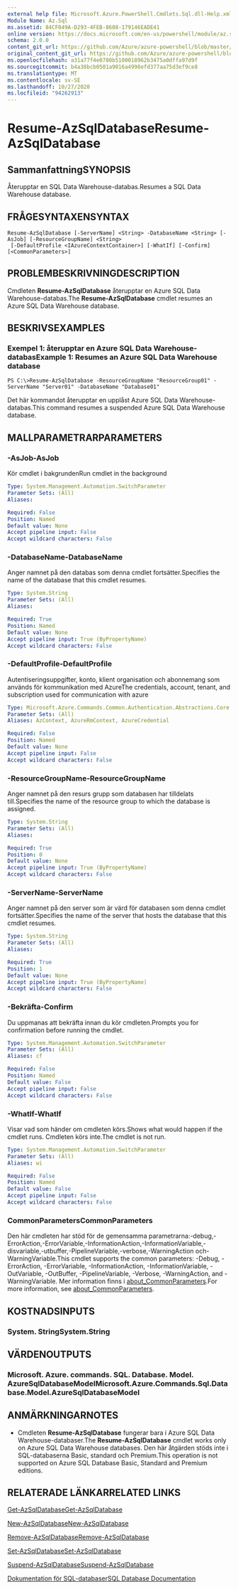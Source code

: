 ```yaml
---
external help file: Microsoft.Azure.PowerShell.Cmdlets.Sql.dll-Help.xml
Module Name: Az.Sql
ms.assetid: 84CF049A-D293-4FEB-8608-179146EADE41
online version: https://docs.microsoft.com/en-us/powershell/module/az.sql/resume-azsqldatabase
schema: 2.0.0
content_git_url: https://github.com/Azure/azure-powershell/blob/master/src/Sql/Sql/help/Resume-AzSqlDatabase.md
original_content_git_url: https://github.com/Azure/azure-powershell/blob/master/src/Sql/Sql/help/Resume-AzSqlDatabase.md
ms.openlocfilehash: a31a77f4e0780b5100018962b3475a0dffa97d9f
ms.sourcegitcommit: b4a38bcb0501a9016a4998efd377aa75d3ef9ce8
ms.translationtype: MT
ms.contentlocale: sv-SE
ms.lasthandoff: 10/27/2020
ms.locfileid: "94262913"
---
```

# <span data-ttu-id="9fa23-101">Resume-AzSqlDatabase</span><span class="sxs-lookup"><span data-stu-id="9fa23-101">Resume-AzSqlDatabase</span></span>

## <span data-ttu-id="9fa23-102">Sammanfattning</span><span class="sxs-lookup"><span data-stu-id="9fa23-102">SYNOPSIS</span></span>
<span data-ttu-id="9fa23-103">Återupptar en SQL Data Warehouse-databas.</span><span class="sxs-lookup"><span data-stu-id="9fa23-103">Resumes a SQL Data Warehouse database.</span></span>

## <span data-ttu-id="9fa23-104">FRÅGESYNTAXEN</span><span class="sxs-lookup"><span data-stu-id="9fa23-104">SYNTAX</span></span>

```
Resume-AzSqlDatabase [-ServerName] <String> -DatabaseName <String> [-AsJob] [-ResourceGroupName] <String>
 [-DefaultProfile <IAzureContextContainer>] [-WhatIf] [-Confirm] [<CommonParameters>]
```

## <span data-ttu-id="9fa23-105">PROBLEMBESKRIVNING</span><span class="sxs-lookup"><span data-stu-id="9fa23-105">DESCRIPTION</span></span>
<span data-ttu-id="9fa23-106">Cmdleten **Resume-AzSqlDatabase** återupptar en Azure SQL Data Warehouse-databas.</span><span class="sxs-lookup"><span data-stu-id="9fa23-106">The **Resume-AzSqlDatabase** cmdlet resumes an Azure SQL Data Warehouse database.</span></span>

## <span data-ttu-id="9fa23-107">BESKRIVS</span><span class="sxs-lookup"><span data-stu-id="9fa23-107">EXAMPLES</span></span>

### <span data-ttu-id="9fa23-108">Exempel 1: återupptar en Azure SQL Data Warehouse-databas</span><span class="sxs-lookup"><span data-stu-id="9fa23-108">Example 1: Resumes an Azure SQL Data Warehouse database</span></span>
```
PS C:\>Resume-AzSqlDatabase -ResourceGroupName "ResourceGroup01" -ServerName "Server01" -DatabaseName "Database01"
```

<span data-ttu-id="9fa23-109">Det här kommandot återupptar en upplåst Azure SQL Data Warehouse-databas.</span><span class="sxs-lookup"><span data-stu-id="9fa23-109">This command resumes a suspended Azure SQL Data Warehouse database.</span></span>

## <span data-ttu-id="9fa23-110">MALLPARAMETRAR</span><span class="sxs-lookup"><span data-stu-id="9fa23-110">PARAMETERS</span></span>

### <span data-ttu-id="9fa23-111">-AsJob</span><span class="sxs-lookup"><span data-stu-id="9fa23-111">-AsJob</span></span>
<span data-ttu-id="9fa23-112">Kör cmdlet i bakgrunden</span><span class="sxs-lookup"><span data-stu-id="9fa23-112">Run cmdlet in the background</span></span>

```yaml
Type: System.Management.Automation.SwitchParameter
Parameter Sets: (All)
Aliases:

Required: False
Position: Named
Default value: None
Accept pipeline input: False
Accept wildcard characters: False
```

### <span data-ttu-id="9fa23-113">-DatabaseName</span><span class="sxs-lookup"><span data-stu-id="9fa23-113">-DatabaseName</span></span>
<span data-ttu-id="9fa23-114">Anger namnet på den databas som denna cmdlet fortsätter.</span><span class="sxs-lookup"><span data-stu-id="9fa23-114">Specifies the name of the database that this cmdlet resumes.</span></span>

```yaml
Type: System.String
Parameter Sets: (All)
Aliases:

Required: True
Position: Named
Default value: None
Accept pipeline input: True (ByPropertyName)
Accept wildcard characters: False
```

### <span data-ttu-id="9fa23-115">-DefaultProfile</span><span class="sxs-lookup"><span data-stu-id="9fa23-115">-DefaultProfile</span></span>
<span data-ttu-id="9fa23-116">Autentiseringsuppgifter, konto, klient organisation och abonnemang som används för kommunikation med Azure</span><span class="sxs-lookup"><span data-stu-id="9fa23-116">The credentials, account, tenant, and subscription used for communication with azure</span></span>

```yaml
Type: Microsoft.Azure.Commands.Common.Authentication.Abstractions.Core.IAzureContextContainer
Parameter Sets: (All)
Aliases: AzContext, AzureRmContext, AzureCredential

Required: False
Position: Named
Default value: None
Accept pipeline input: False
Accept wildcard characters: False
```

### <span data-ttu-id="9fa23-117">-ResourceGroupName</span><span class="sxs-lookup"><span data-stu-id="9fa23-117">-ResourceGroupName</span></span>
<span data-ttu-id="9fa23-118">Anger namnet på den resurs grupp som databasen har tilldelats till.</span><span class="sxs-lookup"><span data-stu-id="9fa23-118">Specifies the name of the resource group to which the database is assigned.</span></span>

```yaml
Type: System.String
Parameter Sets: (All)
Aliases:

Required: True
Position: 0
Default value: None
Accept pipeline input: True (ByPropertyName)
Accept wildcard characters: False
```

### <span data-ttu-id="9fa23-119">-ServerName</span><span class="sxs-lookup"><span data-stu-id="9fa23-119">-ServerName</span></span>
<span data-ttu-id="9fa23-120">Anger namnet på den server som är värd för databasen som denna cmdlet fortsätter.</span><span class="sxs-lookup"><span data-stu-id="9fa23-120">Specifies the name of the server that hosts the database that this cmdlet resumes.</span></span>

```yaml
Type: System.String
Parameter Sets: (All)
Aliases:

Required: True
Position: 1
Default value: None
Accept pipeline input: True (ByPropertyName)
Accept wildcard characters: False
```

### <span data-ttu-id="9fa23-121">-Bekräfta</span><span class="sxs-lookup"><span data-stu-id="9fa23-121">-Confirm</span></span>
<span data-ttu-id="9fa23-122">Du uppmanas att bekräfta innan du kör cmdleten.</span><span class="sxs-lookup"><span data-stu-id="9fa23-122">Prompts you for confirmation before running the cmdlet.</span></span>

```yaml
Type: System.Management.Automation.SwitchParameter
Parameter Sets: (All)
Aliases: cf

Required: False
Position: Named
Default value: False
Accept pipeline input: False
Accept wildcard characters: False
```

### <span data-ttu-id="9fa23-123">-WhatIf</span><span class="sxs-lookup"><span data-stu-id="9fa23-123">-WhatIf</span></span>
<span data-ttu-id="9fa23-124">Visar vad som händer om cmdleten körs.</span><span class="sxs-lookup"><span data-stu-id="9fa23-124">Shows what would happen if the cmdlet runs.</span></span>
<span data-ttu-id="9fa23-125">Cmdleten körs inte.</span><span class="sxs-lookup"><span data-stu-id="9fa23-125">The cmdlet is not run.</span></span>

```yaml
Type: System.Management.Automation.SwitchParameter
Parameter Sets: (All)
Aliases: wi

Required: False
Position: Named
Default value: False
Accept pipeline input: False
Accept wildcard characters: False
```

### <span data-ttu-id="9fa23-126">CommonParameters</span><span class="sxs-lookup"><span data-stu-id="9fa23-126">CommonParameters</span></span>
<span data-ttu-id="9fa23-127">Den här cmdleten har stöd för de gemensamma parametrarna:-debug,-ErrorAction,-ErrorVariable,-InformationAction,-InformationVariable,-disvariable,-utbuffer,-PipelineVariable,-verbose,-WarningAction och-WarningVariable.</span><span class="sxs-lookup"><span data-stu-id="9fa23-127">This cmdlet supports the common parameters: -Debug, -ErrorAction, -ErrorVariable, -InformationAction, -InformationVariable, -OutVariable, -OutBuffer, -PipelineVariable, -Verbose, -WarningAction, and -WarningVariable.</span></span> <span data-ttu-id="9fa23-128">Mer information finns i [about_CommonParameters](http://go.microsoft.com/fwlink/?LinkID=113216).</span><span class="sxs-lookup"><span data-stu-id="9fa23-128">For more information, see [about_CommonParameters](http://go.microsoft.com/fwlink/?LinkID=113216).</span></span>

## <span data-ttu-id="9fa23-129">KOSTNADS</span><span class="sxs-lookup"><span data-stu-id="9fa23-129">INPUTS</span></span>

### <span data-ttu-id="9fa23-130">System. String</span><span class="sxs-lookup"><span data-stu-id="9fa23-130">System.String</span></span>

## <span data-ttu-id="9fa23-131">VÄRDEN</span><span class="sxs-lookup"><span data-stu-id="9fa23-131">OUTPUTS</span></span>

### <span data-ttu-id="9fa23-132">Microsoft. Azure. commands. SQL. Database. Model. AzureSqlDatabaseModel</span><span class="sxs-lookup"><span data-stu-id="9fa23-132">Microsoft.Azure.Commands.Sql.Database.Model.AzureSqlDatabaseModel</span></span>

## <span data-ttu-id="9fa23-133">ANMÄRKNINGAR</span><span class="sxs-lookup"><span data-stu-id="9fa23-133">NOTES</span></span>
* <span data-ttu-id="9fa23-134">Cmdleten **Resume-AzSqlDatabase** fungerar bara i Azure SQL Data Warehouse-databaser.</span><span class="sxs-lookup"><span data-stu-id="9fa23-134">The **Resume-AzSqlDatabase** cmdlet works only on Azure SQL Data Warehouse databases.</span></span> <span data-ttu-id="9fa23-135">Den här åtgärden stöds inte i SQL-databaserna Basic, standard och Premium.</span><span class="sxs-lookup"><span data-stu-id="9fa23-135">This operation is not supported on Azure SQL Database Basic, Standard and Premium editions.</span></span>

## <span data-ttu-id="9fa23-136">RELATERADE LÄNKAR</span><span class="sxs-lookup"><span data-stu-id="9fa23-136">RELATED LINKS</span></span>

[<span data-ttu-id="9fa23-137">Get-AzSqlDatabase</span><span class="sxs-lookup"><span data-stu-id="9fa23-137">Get-AzSqlDatabase</span></span>](./Get-AzSqlDatabase.md)

[<span data-ttu-id="9fa23-138">New-AzSqlDatabase</span><span class="sxs-lookup"><span data-stu-id="9fa23-138">New-AzSqlDatabase</span></span>](./New-AzSqlDatabase.md)

[<span data-ttu-id="9fa23-139">Remove-AzSqlDatabase</span><span class="sxs-lookup"><span data-stu-id="9fa23-139">Remove-AzSqlDatabase</span></span>](./Remove-AzSqlDatabase.md)

[<span data-ttu-id="9fa23-140">Set-AzSqlDatabase</span><span class="sxs-lookup"><span data-stu-id="9fa23-140">Set-AzSqlDatabase</span></span>](./Set-AzSqlDatabase.md)

[<span data-ttu-id="9fa23-141">Suspend-AzSqlDatabase</span><span class="sxs-lookup"><span data-stu-id="9fa23-141">Suspend-AzSqlDatabase</span></span>](./Suspend-AzSqlDatabase.md)

[<span data-ttu-id="9fa23-142">Dokumentation för SQL-databaser</span><span class="sxs-lookup"><span data-stu-id="9fa23-142">SQL Database Documentation</span></span>](https://docs.microsoft.com/azure/sql-database/)


